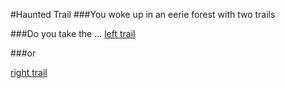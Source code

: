 #Haunted Trail 
###You woke up in an eerie forest with two trails

###Do you take the ...
[left trail](found-corpse.md)  

###or

[right trail](chased-by-zombies)